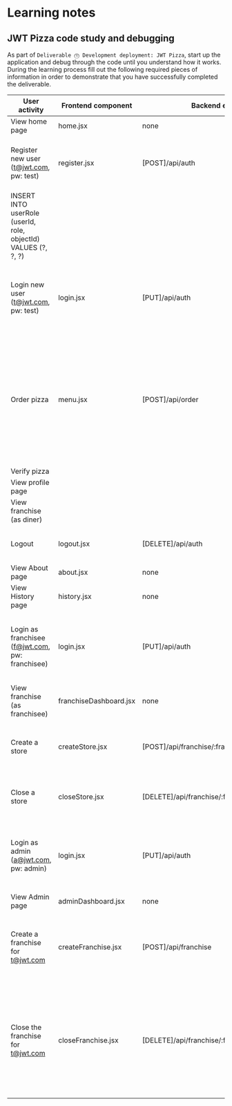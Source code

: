 # Learning notes

## JWT Pizza code study and debugging

As part of `Deliverable ⓵ Development deployment: JWT Pizza`, start up the application and debug through the code until you understand how it works. During the learning process fill out the following required pieces of information in order to demonstrate that you have successfully completed the deliverable.

| User activity                                       | Frontend component | Backend endpoints | Database SQL |
| --------------------------------------------------- | ------------------ | ----------------- | ------------ |
| View home page                                      |      home.jsx      |       none        |     none     |
| Register new user<br/>(t@jwt.com, pw: test)         |  register.jsx      | [POST]/api/auth   | INSERT INTO user (name, email, password) VALUES (?, ?, ?)
INSERT INTO userRole (userId, role, objectId) VALUES (?, ?, ?) |
| Login new user<br/>(t@jwt.com, pw: test)            |  login.jsx         | [PUT]/api/auth    | INSERT INTO auth (token, userId) VALUES (?, ?) ON DUPLICATE KEY UPDATE token=token |
| Order pizza                                         |  menu.jsx          | [POST]/api/order  | INSERT INTO dinerOrder (dinerId, franchiseId, storeId, date) VALUES (?, ?, ?, now()) INSERT INTO orderItem (orderId, menuId, description, price) VALUES (?, ?, ?, ?) |
| Verify pizza                                        |                    |                   |              |
| View profile page                                   |                    |                   |              |
| View franchise<br/>(as diner)                       |                    |                   |              |
| Logout                                              |  logout.jsx        | [DELETE]/api/auth | DELETE FROM auth WHERE token=? |
| View About page                                     |  about.jsx         |      none         |   none       |
| View History page                                   |  history.jsx       |      none         |   none       |
| Login as franchisee<br/>(f@jwt.com, pw: franchisee) |  login.jsx         | [PUT]/api/auth    | INSERT INTO auth (token, userId) VALUES (?, ?) ON DUPLICATE KEY UPDATE token=token  |
| View franchise<br/>(as franchisee)                  |franchiseDashboard.jsx|  none           |   none       |
| Create a store                                      | createStore.jsx    | [POST]/api/franchise/:franchiseId/store | INSERT INTO store (franchiseId, name) VALUES (?, ?) |
| Close a store                                       | closeStore.jsx     | [DELETE]/api/franchise/:franchiseId/store/:storeId | DELETE FROM store WHERE franchiseId=? AND id=? |
| Login as admin<br/>(a@jwt.com, pw: admin)           |  login.jsx         | [PUT]/api/auth    | INSERT INTO auth (token, userId) VALUES (?, ?) ON DUPLICATE KEY UPDATE token=token |
| View Admin page                                     | adminDashboard.jsx |     none          |    none      |
| Create a franchise for t@jwt.com                    | createFranchise.jsx|[POST]/api/franchise| SELECT id, name FROM user WHERE email=?  INSERT INTO franchise (name) VALUES (?) |
| Close the franchise for t@jwt.com                   | closeFranchise.jsx |[DELETE]/api/franchise/:franchiseId| DELETE FROM store WHERE franchiseId=?   DELETE FROM userRole WHERE objectId=?    DELETE FROM franchise WHERE id=?|
